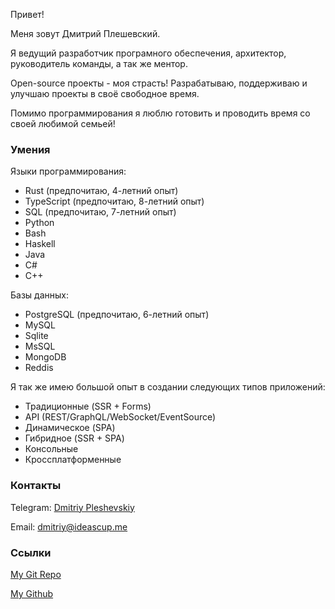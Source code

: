 Привет!

Меня зовут Дмитрий Плешевский.

Я ведущий разработчик програмного обеспечения, архитектор, руководитель команды,
а так же ментор.

Open-source проекты - моя страсть! Разрабатываю, поддерживаю и улучшаю проекты в
своё свободное время.

Помимо программирования я люблю готовить и проводить время со своей любимой
семьей!

### Умения

Языки программирования:

- Rust (предпочитаю, 4-летний опыт)
- TypeScript (предпочитаю, 8-летний опыт)
- SQL (предпочитаю, 7-летний опыт)
- Python
- Bash
- Haskell
- Java
- C#
- C++

Базы данных:

- PostgreSQL (предпочитаю, 6-летний опыт)
- MySQL
- Sqlite
- MsSQL
- MongoDB
- Reddis

Я так же имею большой опыт в создании следующих типов приложений:

- Традиционные (SSR + Forms)
- API (REST/GraphQL/WebSocket/EventSource)
- Динамическое (SPA)
- Гибридное (SSR + SPA)
- Консольные
- Кроссплатформенные

### Контакты

Telegram: [Dmitriy Pleshevskiy](https://telegram.me/da_pranaya)

Email: [dmitriy@ideascup.me](mailto:dmitriy@ideascup.me)

### Ссылки

[My Git Repo](https://git.pleshevski.ru/)

[My Github](https://github.com/pleshevskiy)
